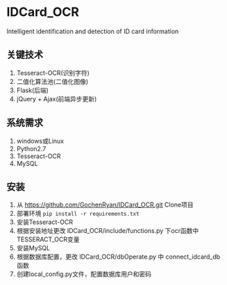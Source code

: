 # IDCard_OCR
Intelligent identification and detection of ID card information

## 关键技术
1. Tesseract-OCR(识别字符)
2. 二值化算法池(二值化图像)
2. Flask(后端)
3. jQuery + Ajax(前端异步更新)

## 系统需求
1. windows或Linux
2. Python2.7
3. Tesseract-OCR
4. MySQL

## 安装
1. 从 https://github.com/GochenRyan/IDCard_OCR.git Clone项目
2. 部署环境 ```pip install -r requirements.txt```
3. 安装Tesseract-OCR
4. 根据安装地址更改 IDCard_OCR/include/functions.py 下ocr函数中TESSERACT_OCR变量
5. 安装MySQL
6. 根据数据库配置，更改 IDCard_OCR/dbOperate.py 中 connect_idcard_db函数
7. 创建local_config.py文件，配置数据库用户和密码